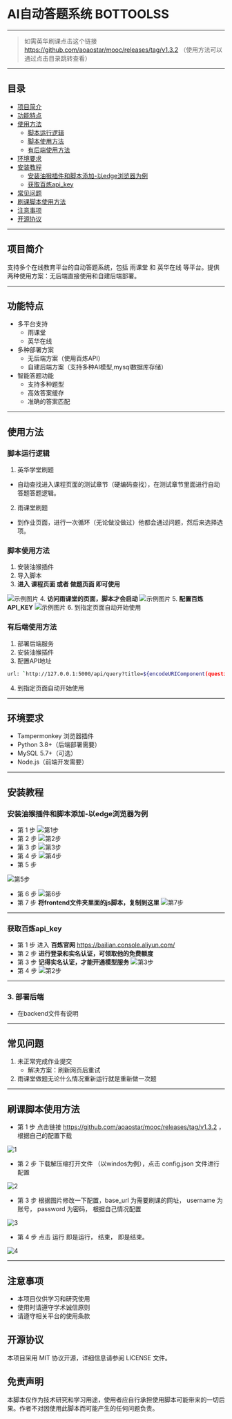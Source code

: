 # AI自动答题系统 BOTTOOLSS

***

> 如需英华刷课点击这个链接 https://github.com/aoaostar/mooc/releases/tag/v1.3.2 （使用方法可以通过点击目录跳转查看）

***

## 目录
- [项目简介](#项目简介)
- [功能特点](#功能特点)
- [使用方法](#使用方法)
  - [脚本运行逻辑](#脚本运行逻辑) 
  - [脚本使用方法](#脚本使用方法)
  - [有后端使用方法](#有后端使用方法)
- [环境要求](#环境要求)
- [安装教程](#安装教程)
  - [安装油猴插件和脚本添加-以edge浏览器为例](#安装油猴插件和脚本添加-以edge浏览器为例)
  - [获取百炼api_key](#获取百炼api_key)
- [常见问题](#常见问题)
- [刷课脚本使用方法](#刷课脚本使用方法)
- [注意事项](#注意事项)
- [开源协议](#开源协议)

***

## 项目简介
支持多个在线教育平台的自动答题系统，包括 雨课堂 和 英华在线 等平台。提供两种使用方案：无后端直接使用和自建后端部署。

***

## 功能特点
- 多平台支持
  - 雨课堂
  - 英华在线
- 多种部署方案
  - 无后端方案（使用百炼API）
  - 自建后端方案（支持多种AI模型,mysql数据库存储）
- 智能答题功能
  - 支持多种题型
  - 高效答案缓存
  - 准确的答案匹配

***

## 使用方法
### 脚本运行逻辑
1. 英华学堂刷题
 - 自动查找进入课程页面的测试章节（硬编码查找），在测试章节里面进行自动答题答题逻辑。
2. 雨课堂刷题
 - 到作业页面，进行一次循环（无论做没做过）他都会通过问题，然后来选择选项。

### 脚本使用方法
1. 安装油猴插件  
2. 导入脚本  
3. __进入 课程页面 或者 做题页面 即可使用__ 

![示例图片](./example.png)
4. __访问雨课堂的页面，脚本才会启动__
![示例图片](./photo/三.png)
5. __配置百炼API_KEY__
![示例图片](./photo/四.png)
6. 到指定页面自动开始使用

### 有后端使用方法
1. 部署后端服务
2. 安装油猴插件
3. 配置API地址
```bash
url: `http://127.0.0.1:5000/api/query?title=${encodeURIComponent(question)}&options=${encodeURIComponent(JSON.stringify(options))}&type=${encodeURIComponent(type)}`,

```
4. 到指定页面自动开始使用

***

## 环境要求
- Tampermonkey 浏览器插件
- Python 3.8+（后端部署需要）
- MySQL 5.7+（可选）
- Node.js（前端开发需要）

***

## 安装教程
### 安装油猴插件和脚本添加-以edge浏览器为例
- 第 1 步
![第1步](./photo/1.png) 
- 第 2 步
![第2步](./photo/3.png) 
- 第 3 步
![第3步](./photo/4.png) 
- 第 4 步
![第4步](./photo/5.png) 
- 第 5 步

![第5步](./photo/6.png) 
- 第 6 步
![第6步](./photo/7.png) 
- 第 7 步 __将frontend文件夹里面的js脚本，复制到这里__
![第7步](./photo/8.png)

***

### 获取百炼api_key
- 第 1 步 进入 __百炼官网__ https://bailian.console.aliyun.com/
- 第 2 步 __进行登录和实名认证，可领取他的免费额度__
- 第 3 步 __记得实名认证，才能开通模型服务__
![第3步](./photo/一.png)
- 第 4 步
![第2步](./photo/二.png)

***

### 3. 部署后端
- 在backend文件有说明

***

## 常见问题
1. 未正常完成作业提交
   - 解决方案：刷新网页后重试
2. 雨课堂做题无论什么情况重新运行就是重新做一次题

***

## 刷课脚本使用方法
- 第 1 步 点击链接 https://github.com/aoaostar/mooc/releases/tag/v1.3.2 ，根据自己的配置下载 

![1](./photo/sk1.png)

- 第 2 步 下载解压缩打开文件 （以windos为例），点击 config.json 文件进行配置 

![2](./photo/sk2(1).png)

- 第 3 步 根据图片修改一下配置，base_url 为需要刷课的网址， username 为账号， password 为密码， 根据自己情况配置 

![3](./photo/sk3.png)

- 第 4 步 点击 运行 即是运行， 结束， 即是结束。 

![4](./photo/sk2(2).png)

***

## 注意事项
- 本项目仅供学习和研究使用
- 使用时请遵守学术诚信原则
- 请遵守相关平台的使用条款

## 开源协议
本项目采用 MIT 协议开源，详细信息请参阅 LICENSE 文件。

## 免责声明
本脚本仅作为技术研究和学习用途，使用者应自行承担使用脚本可能带来的一切后果。作者不对因使用此脚本而可能产生的任何问题负责。
